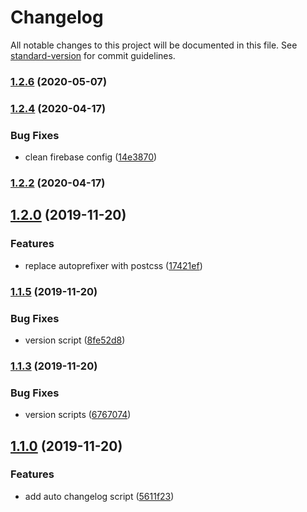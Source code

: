 # Changelog

All notable changes to this project will be documented in this file. See [standard-version](https://github.com/conventional-changelog/standard-version) for commit guidelines.

### [1.2.6](https://github.com/renansigolo/gulp-boilerplate/compare/v1.2.3...v1.2.6) (2020-05-07)

### [1.2.4](https://github.com/renansigolo/gulp-boilerplate/compare/v1.2.1...v1.2.4) (2020-04-17)


### Bug Fixes

* clean firebase config ([14e3870](https://github.com/renansigolo/gulp-boilerplate/commit/14e3870701789b75c608a3de2f73b59a4c8122b4))

### [1.2.2](https://github.com/renansigolo/gulp-boilerplate/compare/v1.1.6...v1.2.2) (2020-04-17)

## [1.2.0](https://github.com/renansigolo/gulp-boilerplate/compare/v1.1.4...v1.2.0) (2019-11-20)

### Features

- replace autoprefixer with postcss ([17421ef](https://github.com/renansigolo/gulp-boilerplate/commit/17421efc1839aa25aa0be7ffeedbdd94c62a2547))

### [1.1.5](https://github.com/renansigolo/gulp-boilerplate/compare/v1.1.3...v1.1.5) (2019-11-20)

### Bug Fixes

- version script ([8fe52d8](https://github.com/renansigolo/gulp-boilerplate/commit/8fe52d8b5e32a7c9d8af329878ab851e570581a4))

### [1.1.3](https://github.com/renansigolo/gulp-boilerplate/compare/v1.1.2...v1.1.3) (2019-11-20)

### Bug Fixes

- version scripts ([6767074](https://github.com/renansigolo/gulp-boilerplate/commit/67670742065205132084d8b707232a72b5497602))

## [1.1.0](https://github.com/renansigolo/gulp-boilerplate/compare/v1.0.1...v1.1.0) (2019-11-20)

### Features

- add auto changelog script ([5611f23](https://github.com/renansigolo/gulp-boilerplate/commit/5611f2369c013b998319afa83cd281430a8ff41e))
